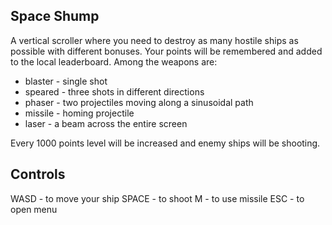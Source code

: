 Space Shump
-
A vertical scroller where you need to destroy as many hostile ships as possible with different bonuses. Your points will be remembered and added to the local leaderboard.
Among the weapons are:
* blaster - single shot
* speared - three shots in different directions
* phaser - two projectiles moving along a sinusoidal path
* missile - homing projectile
* laser - a beam across the entire screen

Every 1000 points level will be increased and enemy ships will be shooting.

Controls
-
WASD - to move your ship
SPACE - to shoot
M - to use missile
ESC - to open menu

